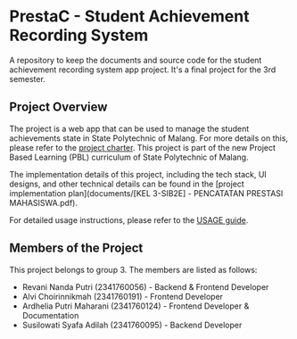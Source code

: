 # PrestaC - Student Achievement Recording System

A repository to keep the documents and source code for the student achievement recording system app project. It's a final project for the 3rd semester.

## Project Overview

The project is a web app that can be used to manage the student achievements state in State Polytechnic of Malang. For more details on this, please refer to the [project charter](documents/project-charter.md). This project is part of the new Project Based Learning (PBL) curriculum of State Polytechnic of Malang.

The implementation details of this project, including the tech stack, UI designs, and other technical details can be found in the [project implementation plan](documents/[KEL 3-SIB2E] - PENCATATAN PRESTASI MAHASISWA.pdf).

For detailed usage instructions, please refer to the [USAGE guide](documents/USAGE.md). 

## Members of the Project

This project belongs to group 3. The members are listed as follows:

- Revani Nanda Putri (2341760056) - Backend & Frontend Developer
- Alvi Choirinnikmah (2341760191) - Frontend Developer
- Ardhelia Putri Maharani (2341760124) - Frontend Developer & Documentation
- Susilowati Syafa Adilah (2341760095) - Backend Developer
